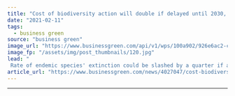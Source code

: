 ```yaml
---
title: "Cost of biodiversity action will double if delayed until 2030, researchers warn"
date: "2021-02-11"
tags: 
  - business green
source: "business green"
image_url: "https://www.businessgreen.com/api/v1/wps/100a902/926e6ac2-cf28-4f8d-b619-87f6a5a14760/4/iStock-1173825703-185x114.jpg"
image_fp: "/assets/img/post_thumbnails/120.jpg"
lead: "
 Rate of endemic species' extinction could be slashed by a quarter if action is taken now, but policy delays will make this outcome more difficult to achieve and twice as expensive, report warns ..."
article_url: "https://www.businessgreen.com/news/4027047/cost-biodiversity-action-double-delayed-2030-researchers-warn"
---
```


---

